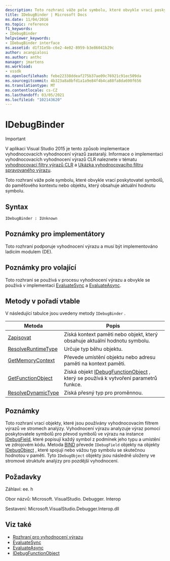 ```yaml
---
description: Toto rozhraní váže pole symbolu, které obvykle vrací poskytovatel symbolů, do paměťového kontextu nebo objektu, který obsahuje aktuální hodnotu symbolu.
title: IDebugBinder | Microsoft Docs
ms.date: 11/04/2016
ms.topic: reference
f1_keywords:
- IDebugBinder
helpviewer_keywords:
- IDebugBinder interface
ms.assetid: d1f31e5b-c6e2-4e02-8959-b3e86041b29c
author: acangialosi
ms.author: anthc
manager: jmartens
ms.workload:
- vssdk
ms.openlocfilehash: febe22338ddeaf275b37ae09c76921c91ec509da
ms.sourcegitcommit: 4b323a8a8bfd1a1a9e84f4b4ca88fa8da690f656
ms.translationtype: MT
ms.contentlocale: cs-CZ
ms.lasthandoff: 03/05/2021
ms.locfileid: "102143620"
---
```

# <a name="idebugbinder"></a>IDebugBinder
> [!IMPORTANT]
> V aplikaci Visual Studio 2015 je tento způsob implementace vyhodnocovacích vyhodnocení výrazů zastaralý. Informace o implementaci vyhodnocovacích vyhodnocení výrazů CLR naleznete v tématu [vyhodnocovací filtry výrazů CLR](https://github.com/Microsoft/ConcordExtensibilitySamples/wiki/CLR-Expression-Evaluators) a [Ukázka vyhodnocovacího filtru spravovaného výrazu](https://github.com/Microsoft/ConcordExtensibilitySamples/wiki/Managed-Expression-Evaluator-Sample).

 Toto rozhraní váže pole symbolu, které obvykle vrací poskytovatel symbolů, do paměťového kontextu nebo objektu, který obsahuje aktuální hodnotu symbolu.

## <a name="syntax"></a>Syntax

```
IDebugBinder : IUnknown
```

## <a name="notes-for-implementers"></a>Poznámky pro implementátory
 Toto rozhraní podporuje vyhodnocení výrazu a musí být implementováno ladicím modulem (DE).

## <a name="notes-for-callers"></a>Poznámky pro volající
 Toto rozhraní se používá v procesu vyhodnocení výrazu a obvykle se používá v implementaci [EvaluateSync](../../../extensibility/debugger/reference/idebugexpression2-evaluatesync.md) a [EvaluateAsync](../../../extensibility/debugger/reference/idebugexpression2-evaluateasync.md).

## <a name="methods-in-vtable-order"></a>Metody v pořadí vtable
 V následující tabulce jsou uvedeny metody `IDebugBinder` .

|Metoda|Popis|
|------------|-----------------|
|[Zapisovat](../../../extensibility/debugger/reference/idebugbinder-bind.md)|Získá kontext paměti nebo objekt, který obsahuje aktuální hodnotu symbolu.|
|[ResolveRuntimeType](../../../extensibility/debugger/reference/idebugbinder-resolveruntimetype.md)|Určuje typ běhu objektu.|
|[GetMemoryContext](../../../extensibility/debugger/reference/idebugbinder-getmemorycontext.md)|Převede umístění objektu nebo adresu paměti na kontext paměti.|
|[GetFunctionObject](../../../extensibility/debugger/reference/idebugbinder-getfunctionobject.md)|Získá objekt [IDebugFunctionObject](../../../extensibility/debugger/reference/idebugfunctionobject.md) , který se používá k vytvoření parametrů funkce.|
|[ResolveDynamicType](../../../extensibility/debugger/reference/idebugbinder-resolvedynamictype.md)|Získá přesný typ pro proměnnou.|

## <a name="remarks"></a>Poznámky
 Toto rozhraní vrací objekty, které jsou používány vyhodnocovacím filtrem výrazů ve stromech analýzy. Vyhodnocení výrazu analyzuje výraz pomocí poskytovatele symbolů pro převod symbolů ve výrazu na instance [IDebugField](../../../extensibility/debugger/reference/idebugfield.md), které popisují každý symbol z podmínek jeho typu a umístění ve zdrojovém kódu. Metoda [BIND](../../../extensibility/debugger/reference/idebugbinder-bind.md) převede `IDebugField` objekty na objekty [IDebugObject](../../../extensibility/debugger/reference/idebugobject.md) , které spojují nebo vážou typ symbolu se skutečnou hodnotou v paměti. Tyto `IDebugObject` objekty jsou následně uloženy ve stromové struktuře analýzy pro pozdější vyhodnocení.

## <a name="requirements"></a>Požadavky
 Záhlaví: ee. h

 Obor názvů: Microsoft. VisualStudio. Debugger. Interop

 Sestavení: Microsoft.VisualStudio.Debugger.Interop.dll

## <a name="see-also"></a>Viz také
- [Rozhraní pro vyhodnocení výrazu](../../../extensibility/debugger/reference/expression-evaluation-interfaces.md)
- [EvaluateSync](../../../extensibility/debugger/reference/idebugexpression2-evaluatesync.md)
- [EvaluateAsync](../../../extensibility/debugger/reference/idebugexpression2-evaluateasync.md)
- [IDebugFunctionObject](../../../extensibility/debugger/reference/idebugfunctionobject.md)

